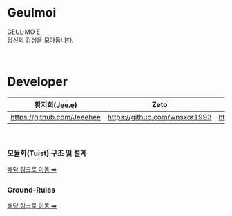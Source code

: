 # Geulmoi
GEUL·MO·E  
당신의 감성을 모아둡니다.

<br>

# Developer
|황지희(Jee.e)|Zeto|junu|
|---|---|---|
|https://github.com/Jeeehee|https://github.com/wnsxor1993|https://github.com/junu0516|

<br>

### 모듈화(Tuist) 구조 및 설계
[해당 링크로 이동 ➡️](https://github.com/PJJ-corp/Geulmoi/wiki/%EA%B5%AC%EC%A1%B0-%EC%84%A4%EA%B3%84)  

### Ground-Rules
[해당 링크로 이동 ➡️](https://github.com/PJJ-corp/Geulmoi/wiki/Ground-Rules)
